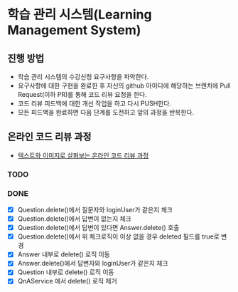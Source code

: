 # 학습 관리 시스템(Learning Management System)
## 진행 방법
* 학습 관리 시스템의 수강신청 요구사항을 파악한다.
* 요구사항에 대한 구현을 완료한 후 자신의 github 아이디에 해당하는 브랜치에 Pull Request(이하 PR)를 통해 코드 리뷰 요청을 한다.
* 코드 리뷰 피드백에 대한 개선 작업을 하고 다시 PUSH한다.
* 모든 피드백을 완료하면 다음 단계를 도전하고 앞의 과정을 반복한다.

## 온라인 코드 리뷰 과정
* [텍스트와 이미지로 살펴보는 온라인 코드 리뷰 과정](https://github.com/next-step/nextstep-docs/tree/master/codereview)

### TODO


### DONE
- [X] Question.delete()에서 질문자와 loginUser가 같은지 체크
- [X] Question.delete()에서 답변이 없는지 체크
- [X] Question.delete()에서 답변이 있다면 Answer.delete() 호출
- [X] Question.delete()에서 위 체크로직이 이상 없을 경우 deleted 필드를 true로 변경
- [X] Answer 내부로 delete() 로직 이동
- [X] Answer.delete()에서 답변자와 loginUser가 같은지 체크
- [X] Question 내부로 delete() 로직 이동
- [X] QnAService 에서 delete() 로직 제거
